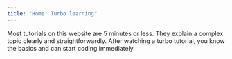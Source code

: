 ```yaml
---
title: "Home: Turbo learning"
---
```


<le-title lines="Watch less and code more" as="h3" variant="simple" :uppercase="false"></le-title>

<article>
  <p>Most tutorials on this website are 5 minutes or less. They explain a complex topic clearly and straightforwardly. After watching a turbo tutorial, you know the basics and can start coding immediately.</p>
</article>
